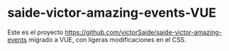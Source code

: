 # saide-victor-amazing-events-VUE

Este es el proyecto https://github.com/victorSaide/saide-victor-amazing-events migrado a VUE, con ligeras modificaciones en el CSS.
